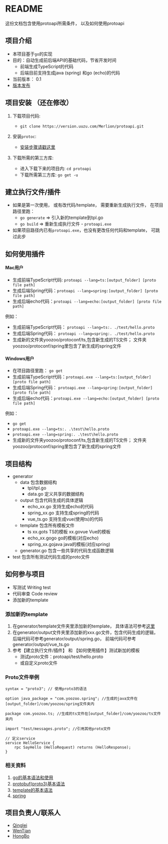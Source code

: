 # README #

这份文档包含使用protoapi所需条件， 以及如何使用protoapi

## 项目介绍

* 本项目基于`go`的实现
* 目的：自动生成前后端API的基础代码，节省开发时间
    * 前端生成TypeScript的代码
    * 后端目前支持生成java (spring) 和go (echo)的代码
* 当前版本： 0.1
* [版本发布](ChangeLog.md)

## 项目安装 （还在修改）

1. 下载项目代码:
    * `git clone https://version.uuzu.com/Merlion/protoapi.git`

2. 安装`protoc`:
    * [安装步骤请戳这里](http://google.github.io/proto-lens/installing-protoc.html)

3. 下载所需的第三方库:
    * 进入下载下来的项目内: `cd protoapi`
    * 下载所需第三方库: `go get -u`

## 建立执行文件/插件

* 如果是第一次使用， 或有改代码/template， 需要重新生成执行文件， 在项目路径里跑：
    * `go generate` => 引入新的template到tpl.go
    * `go build` => 重新生成执行文件 - `protoapi.exe`
* 如果项目路径内已有`protoapi.exe`，也没有更改任何代码和template， 可跳过此步

## 如何使用插件

#### Mac用户

* 生成前端TypeScript代码: `protoapi --lang=ts:[output_folder] [proto file path]`
* 生成后端Spring代码：`protoapi --lang=spring:[output_folder] [proto file path]`
* 生成后端echo代码：`protoapi --lang=echo:[output_folder] [proto file path]`

例如：
* 生成前端TypeScript代码： `protoapi --lang=ts:. ./test/hello.proto`
* 生成后端Spring代码： `protoapi --lang=spring:. ./test/hello.proto`
* 生成新的文件夹yoozoo/protoconf/ts,包含新生成的TS文件； 文件夹yoozoo/protoconf/spring里包含了新生成的spring文件

#### Windows用户

* 在项目路径里跑： `go get`
* 生成前端TypeScript代码：`protoapi.exe --lang=ts:[output_folder] [proto file path]`
* 生成后端Spring代码： `protoapi.exe --lang=spring:[output_folder] [proto file path]`
* 生成后端echo代码：`protoapi.exe --lang=echo:[output_folder] [proto file path]`

例如：
* `go get`
* `protoapi.exe --lang=ts:. .\test\hello.proto`
* `protoapi.exe --lang=spring:. .\test\hello.proto`
* 生成新的文件夹yoozoo/protoconf/ts,包含新生成的TS文件； 文件夹yoozoo/protoconf/spring里包含了新生成的spring文件

## 项目结构
* generator
    * data 包含数据结构
        * tpl/tpl.go
        * data.go 定义共享的数据结构
    * output 包含代码生成的具体逻辑
        * echo_xx.go 支持生成echo的代码
        * spring_xx.go 支持生成spring的代码
        * vue_ts.go 支持生成vue(使用ts)的代码
    * template 包含所有模板文件
        * ts
            xx.gots TS的模板
            xx.govue Vue的模板
        * echo_xx.gogo go的模板(对应echo)
        * spring_xx.gojava java的模板(对应spring)
    * generator.go 包含一些共享的代码生成函数逻辑
* test 包含所有测试代码生成的proto文件

## 如何参与项目

* 写测试 Writing test
* 代码审查 Code review
* 添加新的template

### 添加新的template

1. 在generator/template文件夹里添加新的template， 具体语法可参考[这里](https://golang.org/pkg/text/template/)
2. 在generator/output文件夹里添加新的xxx.go文件，包含代码生成的逻辑， 后端代码可参考generator/output/spring.go， 前端代码可参考generator/output/vue_ts.go
3. 参考【建立执行文件/插件】 和 【如何使用插件】测试新加的模板
    * 测试proto文件：protoapi/test/hello.proto
    * 或自定义proto文件

### Proto文件举例

```
syntax = "proto3"; // 使用proto3的语法

option java_package = "com.yoozoo.spring"; //生成的java文件在[output_folder]/com/yoozoo/spring文件夹内

package com.yoozoo.ts; //生成的ts文件在[output_folder]/com/yoozoo/ts文件夹内

import "test/messages.proto"; //引用其他proto文件

// 定义service
service HelloService {
    rpc SayHello (HelloRequest) returns (HelloResponse);
}

```

### 相关资料
1. [go的基本语法和使用](https://golang.org/doc/)
2. [protobuf(proto3)基本语法](https://developers.google.com/protocol-buffers/docs/proto3)
3. [template的基本语法](https://golang.org/pkg/text/template/)
4. [spring](https://spring.io/guides)


## 项目负责人/联系人

- [Qinglei](ZHUQL@YOOZOO.COM)
- [WenTian](WengW@yoozoo.com)
- [HongBo](WuHongbo@yoozoo.com)